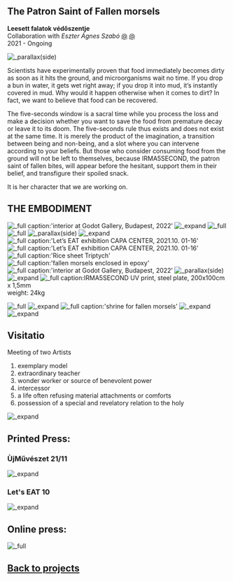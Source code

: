 <!-- {
    "img": "zoltai-2022/zoltai02.jpg",
    "title": "The Patron Saint of Fallen morsels (2021)",
    "desc": "Collaboration with Eszter Ágnes Szabó"
} -->

## The Patron Saint of Fallen morsels
**Leesett falatok védőszentje**  
Collaboration with *Eszter Ágnes Szabó* [@](https://secondaryarchive.org/artists/eszter-agnes-szabo/) [@](https://www.ludwigmuseum.hu/alkoto/szabo-eszter-agnes)  
2021 - Ongoing

![_parallax(side)](irma5seconds-2021/kave.jpg)

Scientists have experimentally proven that food immediately becomes dirty as soon as it hits the ground, and microorganisms wait no time. If you drop a bun in water, it gets wet right away; if you drop it into mud, it’s instantly covered in mud. Why would it happen otherwise when it comes to dirt? In fact, we want to believe that food can be recovered.

The five-seconds window is a sacral time while you process the loss and make a decision whether you want to save the food from premature decay or leave it to its doom. The five-seconds rule thus exists and does not exist at the same time. It is merely the product of the imagination, a transition between being and non-being, and a slot where you can intervene according to your beliefs. But those who consider consuming food from the ground will not be left to themselves, because IRMA5SECOND, the patron saint of fallen bites, will appear before the hesitant, support them in their belief, and transfigure their spoiled snack.

It is her character that we are working on.

## THE EMBODIMENT

<irmagraph></irmagraph>

![_full caption:'interior at Godot Gallery, Budapest, 2022'](irma5seconds-2021/oltar.jpg)
![_expand](irma5seconds-2021/godot_irmaszekreny_.jpg)
![_full](irma5seconds-2021/krumpli.jpg)
![_full](irma5seconds-2021/rizslap.jpg)
![_parallax(side)](irma5seconds-2021/fagyi_11.jpg)
![_expand](irma5seconds-2021/irma_capa_2022__.jpg)
![_full caption:'Let’s EAT exhibition CAPA CENTER, 2021.10. 01-16'](irma5seconds-2021/letseat-enterior-30.exact1980w.jpg)
![_full caption:'Let’s EAT exhibition CAPA CENTER, 2021.10. 01-16'](irma5seconds-2021/letseat-enterior-26.exact1980w.jpg)
![_full caption:'Rice sheet Triptych'](irma5seconds-2021/rizslap_triptich.jpg)
![_full caption:'fallen morsels enclosed in epoxy'](irma5seconds-2021/bezart_falatok.jpg)
![_full caption:'interior at Godot Gallery, Budapest, 2022'](irma5seconds-2021/godot_irma_latvany___.jpg)
![_parallax(side)](irma5seconds-2021/godot_feny_installacio_plexivel.jpg)
![_expand](irma5seconds-2021/montrancia_evoeszkoz.jpg)
![_full caption:IRMA5SECOND](irma5seconds-2021/godot_acellemez.jpg)
UV print, steel plate, 200x100cm x 1,5mm  
weight: 24kg

![_full](irma5seconds-2021/irma_nyomat.jpg)
![_expand](irma5seconds-2021/vizitacio.jpg)
![_full caption:'shrine for fallen morsels'](irma5seconds-2021/epoxy_tartoban.jpg)
![_expand](irma5seconds-2021/Untitled-2.jpg)
![_expand](irma5seconds-2021/MG_9432.jpg)

## Visitatio
Meeting of two Artists

1. exemplary model
2. extraordinary teacher
3. wonder worker or source of benevolent power
4. intercessor
5. a life often refusing material attachments or comforts
6. possession of a special and revelatory relation to the holy

![_expand](irma5seconds-2021/artists-too-small.webp)

## Printed Press:

### ÙjMűvészet 21/11

![_expand](irma5seconds-2021/cimlap.jpg)

### Let's EAT 10

![_expand](irma5seconds-2021/letseat_enterior-10.jpg)

## Online press:

<cardlink href="https://www.godot.hu/kocsiolgaszaboeszteragnes-godot-katalizator-dij-heterotopia"></cardlink>

![_full](irma5seconds-2021/irma_jelenes.jpg)

## [Back to projects](/c/projects)